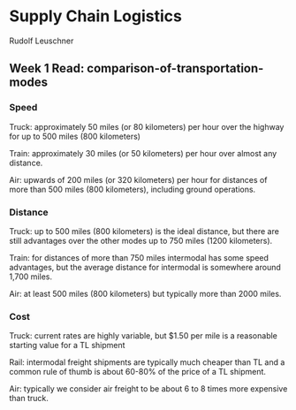 # Supply Chain Logistics

Rudolf Leuschner

## Week 1 Read: comparison-of-transportation-modes

### Speed
Truck: approximately 50 miles (or 80 kilometers) per hour over the highway for up to 500 miles (800 kilometers)

Train: approximately 30 miles (or 50 kilometers) per hour over almost any distance.

Air: upwards of 200 miles (or 320 kilometers) per hour for distances of more than 500 miles (800 kilometers), including ground operations.

### Distance
Truck: up to 500 miles (800 kilometers) is the ideal distance, but there are still advantages over the other modes up to 750 miles (1200 kilometers).

Train: for distances of more than 750 miles intermodal has some speed advantages, but the average distance for intermodal is somewhere around 1,700 miles.

Air: at least 500 miles (800 kilometers) but typically more than 2000 miles.

### Cost
Truck: current rates are highly variable, but $1.50 per mile is a reasonable starting value for a TL shipment

Rail: intermodal freight shipments are typically much cheaper than TL and a common rule of thumb is about 60-80% of the price of a TL shipment.

Air: typically we consider air freight to be about 6 to 8 times more expensive than truck.
